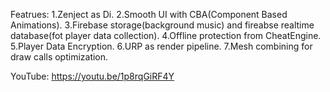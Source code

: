Featrues:
1.Zenject as Di.
2.Smooth UI with CBA(Component Based Animations).
3.Firebase storage(background music) and fireabse realtime database(fot player data collection).
4.Offline protection from CheatEngine.
5.Player Data Encryption.
6.URP as render pipeline.
7.Mesh combining for draw calls optimization.

 YouTube: https://youtu.be/1p8rqGiRF4Y
